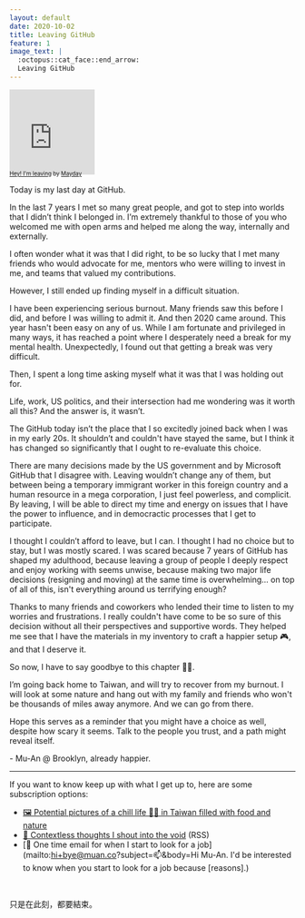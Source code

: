```yaml
---
layout: default
date: 2020-10-02
title: Leaving GitHub
feature: 1
image_text: |
  :octopus::cat_face::end_arrow:
  Leaving GitHub
---
```


<iframe width="150" height="150" src="https://www.youtube-nocookie.com/embed/kuhqvJRt_3E?playsinline=1" frameborder="0" allow="accelerometer; autoplay; clipboard-write; encrypted-media; gyroscope; picture-in-picture" allowfullscreen></iframe>

<div style="margin-top: -.7em; font-size: .7em;">
<a href="https://www.jpopasia.com/mayday/lyrics/37158/maydays-1st-album/hey-im-leaving-%E5%98%BF-%E6%88%91%E8%A6%81%E8%B5%B0%E4%BA%86/">Hey! I'm leaving</a> by <a href="https://open.spotify.com/artist/16s0YTFcyjP4kgFwt7ktrY">Mayday</a>
</div>

Today is my last day at GitHub. 

In the last 7 years I met so many great people, and got to step into worlds that I didn’t think I belonged in. I’m extremely thankful to those of you who welcomed me with open arms and helped me along the way, internally and externally.

I often wonder what it was that I did right, to be so lucky that I met many friends who would advocate for me, mentors who were willing to invest in me, and teams that valued my contributions.

However, I still ended up finding myself in a difficult situation. 

I have been experiencing serious burnout. Many friends saw this before I did, and before I was willing to admit it. And then 2020 came around. This year hasn't been easy on any of us. While I am fortunate and privileged in many ways, it has reached a point where I desperately need a break for my mental health. Unexpectedly, I found out that getting a break was very difficult.

Then, I spent a long time asking myself what it was that I was holding out for. 

Life, work, US politics, and their intersection had me wondering was it worth all this? And the answer is, it wasn’t.

The GitHub today isn’t the place that I so excitedly joined back when I was in my early 20s. It shouldn’t and couldn't have stayed the same, but I think it has changed so significantly that I ought to re-evaluate this choice.

There are many decisions made by the US government and by Microsoft GitHub that I disagree with. Leaving wouldn’t change any of them, but between being a temporary immigrant worker in this foreign country and a human resource in a mega corporation, I just feel powerless, and complicit. By leaving, I will be able to direct my time and energy on issues that I have the power to influence, and in democractic processes that I get to participate.

I thought I couldn’t afford to leave, but I can. I thought I had no choice but to stay, but I was mostly scared. I was scared because 7 years of GitHub has shaped my adulthood, because leaving a group of people I deeply respect and enjoy working with seems unwise, because making two major life decisions (resigning and moving) at the same time is overwhelming... on top of all of this, isn't everything around us terrifying enough?

Thanks to many friends and coworkers who lended their time to listen to my worries and frustrations. I really couldn't have come to be so sure of this decision without all their perspectives and supportive words. They helped me see that I have the materials in my inventory to craft a happier setup 🎮, and that I deserve it.

So now, I have to say goodbye to this chapter 👋🏼. 

I’m going back home to Taiwan, and will try to recover from my burnout. I will look at some nature and hang out with my family and friends who won't be thousands of miles away anymore. And we can go from there.

Hope this serves as a reminder that you might have a choice as well, despite how scary it seems. Talk to the people you trust, and a path might reveal itself.

\- Mu-An @ Brooklyn, already happier.

---

If you want to know keep up with what I get up to, here are some subscription options:

- [🖼 Potential pictures of a chill life 🤞🏼 in Taiwan filled with food and nature](https://instagram.com/muanchiou)
- [🦆 Contextless thoughts I shout into the void](/notes.rss) (RSS)
- [💼 One time email for when I start to look for a job](mailto:hi+bye@muan.co?subject=📫&body=Hi Mu-An. I'd be interested to know when you start to look for a job because [reasons].)

&nbsp;
&nbsp;

只是在此刻，都要結束。
